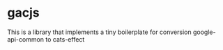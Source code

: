 # gacjs
This is a library that implements a tiny boilerplate for conversion google-api-common to cats-effect
